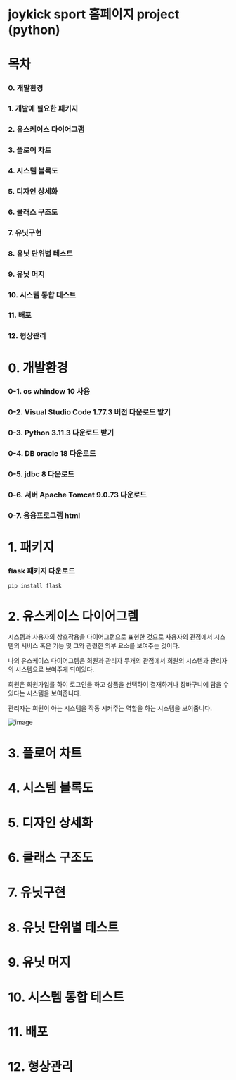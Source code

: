 # joykick sport 홈페이지 project (python)

# 목차
### 0. 개발환경
### 1. 개발에 필요한 패키지
### 2. 유스케이스 다이어그램
### 3. 플로어 차트
### 4. 시스템 블록도
### 5. 디자인 상세화
### 6. 클래스 구조도
### 7. 유닛구현
### 8. 유닛 단위별 테스트
### 9. 유닛 머지
### 10. 시스템 통합 테스트
### 11. 배포
### 12. 형상관리

# 0. 개발환경
### 0-1. os whindow 10 사용
### 0-2. Visual Studio Code 1.77.3 버전 다운로드 받기
### 0-3. Python 3.11.3 다운로드 받기
### 0-4. DB oracle 18 다운로드
### 0-5. jdbc 8 다운로드
### 0-6. 서버 Apache Tomcat 9.0.73 다운로드
### 0-7. 응용프로그램 html 

# 1. 패키지
### flask 패키지 다운로드
```
pip install flask
```
# 2. 유스케이스 다이어그렘

시스템과 사용자의 상호작용을 다이어그램으로 표현한 것으로 사용자의 관점에서 시스템의 서비스 혹은 기능 및 그와 관련한 외부 요소를 보여주는 것이다.

나의 유스케이스 다이어그렘은 회원과 관리자 두개의 관점에서 회원의 시스템과 관리자의 시스템으로 보여주게 되어있다.

회원은 회원가입를 하여 로그인을 하고 상품을 선택하여 결재하거나 장바구니에 담을 수 있다는 시스템을 보여줍니다.

관리자는 회원이 아는 시스템을 작동 시켜주는 역할을 하는 시스템을 보여줍니다.

![image](https://user-images.githubusercontent.com/104752580/231635882-c99bbd66-8fcb-45b4-9ddd-092c30d7cab1.png)

# 3. 플로어 차트
# 4. 시스템 블록도
# 5. 디자인 상세화
# 6. 클래스 구조도
# 7. 유닛구현
# 8. 유닛 단위별 테스트
# 9. 유닛 머지
# 10. 시스템 통합 테스트
# 11. 배포
# 12. 형상관리
